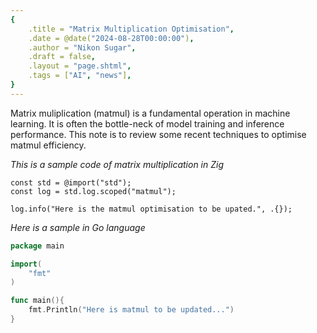 ```yaml
---
{
    .title = "Matrix Multiplication Optimisation",
    .date = @date("2024-08-28T00:00:00"),
    .author = "Nikon Sugar",
    .draft = false,
    .layout = "page.shtml",
    .tags = ["AI", "news"],
}  
--- 
```


Matrix muliplication (matmul) is a fundamental operation in machine learning. It is often the bottle-neck of model training and inference performance. This note is to review some recent techniques to optimise matmul efficiency.


*This is a sample code of matrix multiplication in Zig*

```zig
const std = @import("std");
const log = std.log.scoped("matmul");

log.info("Here is the matmul optimisation to be upated.", .{});
```

*Here is a sample in Go language*

```go
package main

import(
    "fmt"
)

func main(){
    fmt.Println("Here is matmul to be updated...")
}
```


